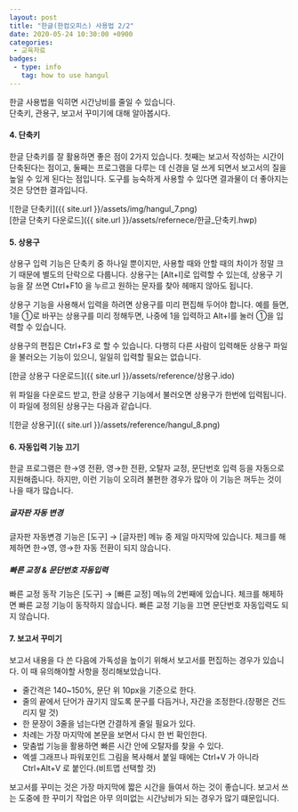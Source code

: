 ```yaml
---
layout: post
title: "한글(한컴오피스) 사용법 2/2"
date: 2020-05-24 10:30:00 +0900
categories: 
 - 교육자료
badges:
 - type: info
   tag: how to use hangul
---
```


한글 사용법을 익히면 시간낭비를 줄일 수 있습니다.  
단축키, 관용구, 보고서 꾸미기에 대해 알아봅시다.

<!--more-->

#### **4. 단축키**

한글 단축키를 잘 활용하면 좋은 점이 2가지 있습니다.
첫째는 보고서 작성하는 시간이 단축된다는 점이고,
둘째는 프로그램을 다루는 데 신경을 덜 쓰게 되면서 보고서의 질을 높일 수 있게 된다는 점입니다.
도구를 능숙하게 사용할 수 있다면 결과물이 더 좋아지는 것은 당연한 결과입니다.

![한글 단축키]({{ site.url }}/assets/img/hangul_7.png)  
[한글 단축키 다운로드]({{ site.url }}/assets/refernece/한글_단축키.hwp)

#### **5. 상용구**

상용구 입력 기능은 단축키 중 하나일 뿐이지만, 사용할 때와 안할 때의 차이가 정말 크기 때문에 별도의 단락으로 다룹니다.
상용구는 [Alt+I]로 입력할 수 있는데, 상용구 기능을 잘 쓰면 Ctrl+F10 을 누르고 원하는 문자를 찾아 헤매지 않아도 됩니다.

상용구 기능을 사용해서 입력을 하려면 상용구를 미리 편집해 두어야 합니다.
예를 들면, 1을 ①로 바꾸는 상용구를 미리 정해두면, 나중에 1을 입력하고 Alt+I를 눌러 ①을 입력할 수 있습니다.

상용구의 편집은 Ctrl+F3 로 할 수 있습니다.
다행히 다른 사람이 입력해둔 상용구 파일을 불러오는 기능이 있으니, 일일히 입력할 필요는 없습니다.

[한글 상용구 다운로드]({{ site.url }}/assets/reference/상용구.ido)

위 파일을 다운로드 받고, 한글 상용구 기능에서 불러오면 상용구가 한번에 입력됩니다.
이 파일에 정의된 상용구는 다음과 같습니다.

![한글 상용구]({{ site.url }}/assets/reference/hangul_8.png)

#### **6. 자동입력 기능 끄기**

한글 프로그램은 한→영 전환, 영→한 전환, 오탈자 교정, 문단번호 입력 등을 자동으로 지원해줍니다.
하지만, 이런 기능이 오히려 불편한 경우가 많아 이 기능은 꺼두는 것이 나을 때가 많습니다.

##### **글자판 자동 변경**

글자판 자동변경 기능은 [도구] → [글자판] 메뉴 중 제일 마지막에 있습니다.
체크를 해제하면 한→영, 영→한 자동 전환이 되지 않습니다.

##### **빠른 교정 & 문단번호 자동입력**

빠른 교정 동작 기능은 [도구] → [빠른 교정] 메뉴의 2번째에 있습니다.
체크를 해제하면 빠른 교정 기능이 동작하지 않습니다. 빠른 교정 기능을 끄면 문단번호 자동입력도 되지 않습니다.

#### **7. 보고서 꾸미기**

보고서 내용을 다 쓴 다음에 가독성을 높이기 위해서 보고서를 편집하는 경우가 있습니다. 이 때 유의해야할 사항을 정리해보았습니다.

 - 줄간격은 140~150%, 문단 위 10px을 기준으로 한다.
 - 줄의 끝에서 단어가 끊기지 않도록 문구를 다듬거나, 자간을 조정한다.(장평은 건드리지 말 것)
 - 한 문장이 3줄을 넘는다면 간결하게 줄일 필요가 있다.
 - 차례는 가장 마지막에 본문을 보면서 다시 한 번 확인한다.
 - 맞춤법 기능을 활용하면 빠른 시간 안에 오탈자를 찾을 수 있다.
 - 엑셀 그래프나 파워포인트 그림을 복사해서 붙일 때에는 Ctrl+V 가 아니라 Ctrl+Alt+V 로 붙인다.(비트맵 선택할 것)

보고서를 꾸미는 것은 가장 마지막에 짧은 시간을 들여서 하는 것이 좋습니다.
보고서 쓰는 도중에 한 꾸미기 작업은 아무 의미없는 시간낭비가 되는 경우가 많기 떄문입니다.
